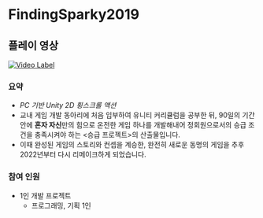 # FindingSparky2019
## 플레이 영상
[![Video Label](http://img.youtube.com/vi/ymD-LjK8zAQ/0.jpg)](https://youtu.be/ymD-LjK8zAQ)
### **요약**

- *PC 기반 Unity 2D 횡스크롤 액션*
- 교내 게임 개발 동아리에 처음 입부하여 유니티 커리큘럼을 공부한 뒤,
90일의 기간 안에 **혼자 자신**만의 힘으로 온전한 게임 하나를 개발해내어
정회원으로서의 승급 조건을 충족시켜야 하는 <승급 프로젝트>의 산출물입니다.
- 이때 완성된 게임의 스토리와 컨셉을 계승한, 완전히 새로운 동명의 게임을 추후 2022년부터 다시 리메이크하게 되었습니다.

### **참여 인원**

- 1인 개발 프로젝트
    - 프로그래밍, 기획 1인
